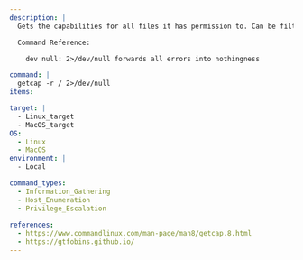 ```yaml
---
description: |
  Gets the capabilities for all files it has permission to. Can be filtered with a "grep setuid" if needed, since this would probably be most interesting.

  Command Reference:

    dev null: 2>/dev/null forwards all errors into nothingness

command: |
  getcap -r / 2>/dev/null
items:

target: |
  - Linux_target
  - MacOS_target
OS:
  - Linux
  - MacOS
environment: |
  - Local

command_types:
  - Information_Gathering
  - Host_Enumeration
  - Privilege_Escalation
  
references:
  - https://www.commandlinux.com/man-page/man8/getcap.8.html
  - https://gtfobins.github.io/
---
```

